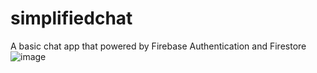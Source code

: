 # simplifiedchat
A basic chat app that powered by Firebase Authentication and Firestore
![image](https://drive.google.com/uc?export=view&id=1DiLt_s2jIuiXFBKAE-Jtes6ZHw_qVf4j)

